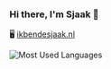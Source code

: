 ### Hi there, I'm Sjaak 👋

🖥️ [ikbendesjaak.nl](https://ikbendesjaak.nl)

<!-- ![Sjaak's GitHub stats](https://github-readme-stats.vercel.app/api?username=IkBenDeSjaak&count_private=true) -->

![Most Used Languages](https://github-readme-stats.vercel.app/api/top-langs/?username=IkBenDeSjaak&layout=compact?exclude_repo=OOSE)


<!--
**IkBenDeSjaak/IkBenDeSjaak** is a ✨ _special_ ✨ repository because its `README.md` (this file) appears on your GitHub profile.

Here are some ideas to get you started:

- 🔭 I’m currently working on ...
- 🌱 I’m currently learning ...
- 👯 I’m looking to collaborate on ...
- 🤔 I’m looking for help with ...
- 💬 Ask me about ...
- 📫 How to reach me: ...
- 😄 Pronouns: ...
- ⚡ Fun fact: ...
-->
